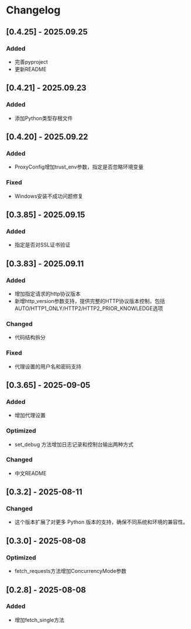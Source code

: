 # Changelog

## [0.4.25] - 2025.09.25
### Added
- 完善pyproject
- 更新README

## [0.4.21] - 2025.09.23
### Added
- 添加Python类型存根文件

## [0.4.20] - 2025.09.22
### Added
- ProxyConfig增加trust_env参数，指定是否忽略环境变量
### Fixed
- Windows安装不成功问题修复

## [0.3.85] - 2025.09.15
### Added
- 指定是否对SSL证书验证

## [0.3.83] - 2025.09.11
### Added
- 增加指定请求的http协议版本
- 新增http_version参数支持，提供完整的HTTP协议版本控制，包括AUTO/HTTP1_ONLY/HTTP2/HTTP2_PRIOR_KNOWLEDGE选项
### Changed
- 代码结构拆分
### Fixed
- 代理设置的用户名和密码支持

## [0.3.65] - 2025-09-05
### Added
- 增加代理设置
### Optimized
- set_debug 方法增加日志记录和控制台输出两种方式
### Changed
- 中文README

## [0.3.2] - 2025-08-11
### Changed
- 这个版本扩展了对更多 Python 版本的支持，确保不同系统和环境的兼容性。


## [0.3.0] - 2025-08-08
### Optimized
- fetch_requests方法增加ConcurrencyMode参数

## [0.2.8] - 2025-08-08
### Added
- 增加fetch_single方法